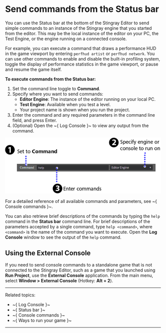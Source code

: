 # Send commands from the Status bar

You can use the Status bar at the bottom of the Stingray Editor to send simple commands to an instance of the Stingray engine that you started from the editor. This may be the local instance of the editor on your PC, the Test Engine, or the engine running on a connected console.

For example, you can execute a command that draws a performance HUD in the game viewport by entering `perfhud artist` or `perfhud network`. You can use other commands to enable and disable the built-in profiling system, toggle the display of performance statistics in the game viewport, or pause and resume the game itself.

**To execute commands from the Status bar:**

1. Set the command line toggle to **Command**.
2. Specify where you want to send commands:
     - **Editor Engine**: The instance of the editor running on your local PC.
     - **Test Engine**: Available when you test a level.
     - Your project name is shown when you run the project.
3. Enter the command and any required parameters in the command line field, and press Enter.
4. (Optional) Open the ~{ Log Console }~ to view any output from the command.

![](../images/comp_console_commands.png)

For a detailed reference of all available commands and parameters, see ~{ Console commands }~.

You can also retrieve brief descriptions of the commands by typing the `help` command in the **Status bar** command line. For brief descriptions of the parameters accepted by a single command, type `help <command>`, where `<command>` is the name of the command you want to execute. Open the **Log Console** window to see the output of the `help` command.

## Using the External Console

If you need to send console commands to a standalone game that is not connected to the Stingray Editor, such as a game that you launched using **Run Project**, use the **External Console** application. From the main menu, select **Window > External Console** (Hotkey: **Alt + 2**).

---
Related topics:
-	~{ Log Console }~
-	~{ Status bar }~
-	~{ Console commands }~
-	~{ Ways to run your game }~
---
